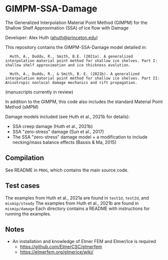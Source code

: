 # GIMPM-SSA-Damage

The Generalized Interpolation Material Point Method (GIMPM) for the
Shallow Shelf Approximation (SSA) of ice flow with Damage

Developer: Alex Huth (ahuth@princeton.edu)

This repository contains the GIMPM-SSA-Damage model detailed in:

      Huth, A., Duddu, R., Smith, B.E. (2021a). A generalized interpolation material point method for shallow ice shelves. Part I: shallow shelf approximation and ice thickness evolution.

      Huth, A., Duddu, R., & Smith, B. E. (2021b). A generalized interpolation material point method for shallow ice shelves. Part II: Anisotropic nonlocal damage mechanics and rift propagation.

(manuscripts currently in review)

In addition to the GIMPM, this code also includes the standard Material Point Method (sMPM)

Damage models included (see Huth et al., 2021b for details):
  - SSA creep damage (Huth et al., 2021b)
  - SSA "zero-stress" damage (Sun et al., 2017)
  - The SSA "zero-stress" damage model + a modification to include necking/mass balance effects (Bassis & Ma, 2015)

## Compilation
See README in `PROG`, which contains the main source code.

## Test cases
The examples from Huth et al., 2021a are found in `test1d`, `test2d`, and `mismip/steady`
The examples from Huth et al., 2021b are found in `mismip/damage`
Each directory contains a README with instructions for running the examples.

## Notes
- An installation and knowledge of Elmer FEM and Elmer/Ice is required
  - https://github.com/ElmerCSC/elmerfem
  - https://elmerfem.org/elmerice/wiki/
